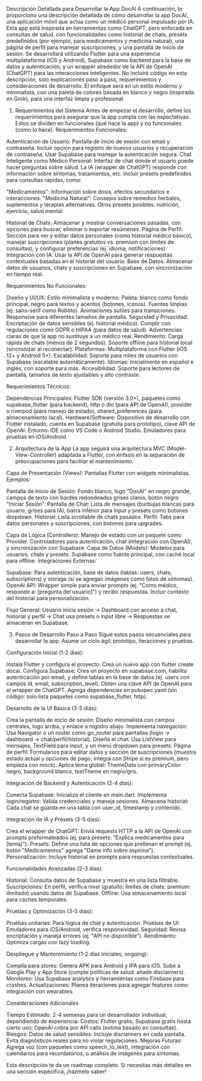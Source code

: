Descripción Detallada para Desarrollar la App DocAI
A continuación, te proporciono una descripción detallada de cómo desarrollar la app DocAI, una aplicación móvil que actúa como un médico personal impulsado por IA. Esta app está inspirada en herramientas como ChatGPT, pero enfocada en consultas de salud, con funcionalidades como historial de chats, presets predefinidos (por ejemplo, para medicamentos y medicina natural), una página de perfil para manejar suscripciones, y una pantalla de inicio de sesión. Se desarrollará utilizando Flutter para una experiencia multiplataforma (iOS y Android), Supabase como backend para la base de datos y autenticación, y un wrapper alrededor de la API de OpenAI (ChatGPT) para las interacciones inteligentes.
No incluiré código en esta descripción, solo explicaciones paso a paso, requerimientos y consideraciones de desarrollo. El enfoque será en un estilo moderno y minimalista, con una paleta de colores basada en blanco y negro (inspirada en Grok), para una interfaz limpia y profesional.
1. Requerimientos del Sistema
Antes de empezar el desarrollo, define los requerimientos para asegurar que la app cumpla con las expectativas. Estos se dividen en funcionales (qué hace la app) y no funcionales (cómo lo hace).
Requerimientos Funcionales:

Autenticación de Usuario: Pantalla de inicio de sesión con email y contraseña. Incluir opción para registro de nuevos usuarios y recuperación de contraseña. Usar Supabase para manejar la autenticación segura.
Chat Inteligente como Médico Personal: Interfaz de chat donde el usuario puede hacer preguntas sobre salud. La IA (wrapper de ChatGPT) responde con información sobre síntomas, tratamientos, etc. Incluir presets predefinidos para consultas rápidas, como:

"Medicamentos": Información sobre dosis, efectos secundarios e interacciones.
"Medicina Natural": Consejos sobre remedios herbales, suplementos y terapias alternativas.
Otros presets posibles: nutrición, ejercicio, salud mental.


Historial de Chats: Almacenar y mostrar conversaciones pasadas, con opciones para buscar, eliminar o exportar resúmenes.
Página de Perfil: Sección para ver y editar datos personales (como historial médico básico), manejar suscripciones (planes gratuitos vs. premium con límites de consultas), y configurar preferencias (ej. idioma, notificaciones).
Integración con IA: Usar la API de OpenAI para generar respuestas contextuales basadas en el historial del usuario.
Base de Datos: Almacenar datos de usuarios, chats y suscripciones en Supabase, con sincronización en tiempo real.

Requerimientos No Funcionales:

Diseño y UI/UX: Estilo minimalista y moderno. Paleta: blanco como fondo principal, negro para textos y acentos (botones, iconos). Fuentes limpias (ej. sans-serif como Roboto). Animaciones sutiles para transiciones. Responsive para diferentes tamaños de pantalla.
Seguridad y Privacidad: Encriptación de datos sensibles (ej. historial médico). Cumplir con regulaciones como GDPR o HIPAA (para datos de salud). Advertencias claras de que la app no sustituye a un médico real.
Rendimiento: Carga rápida de chats (menos de 2 segundos). Soporte offline para historial local (sincronizar al reconectar).
Plataformas: Multiplataforma con Flutter (iOS 12+ y Android 5+).
Escalabilidad: Soporte para miles de usuarios con Supabase (escalable automáticamente).
Idiomas: Inicialmente en español e inglés, con soporte para más.
Accesibilidad: Soporte para lectores de pantalla, tamaños de texto ajustables y alto contraste.

Requerimientos Técnicos:

Dependencias Principales: Flutter SDK (versión 3.0+), paquetes como supabase_flutter (para backend), http o dio (para API de OpenAI), provider o riverpod (para manejo de estado), shared_preferences (para almacenamiento local).
Hardware/Software: Dispositivo de desarrollo con Flutter instalado, cuenta en Supabase (gratuita para prototipo), clave API de OpenAI.
Entorno: IDE como VS Code o Android Studio. Emuladores para pruebas en iOS/Android.

2. Arquitectura de la App
La app seguirá una arquitectura MVC (Model-View-Controller) adaptada a Flutter, con énfasis en la separación de preocupaciones para facilitar el mantenimiento.

Capa de Presentación (Views): Pantallas Flutter con widgets minimalistas. Ejemplos:

Pantalla de Inicio de Sesión: Fondo blanco, logo "DocAI" en negro grande, campos de texto con bordes redondeados grises claros, botón negro "Iniciar Sesión".
Pantalla de Chat: Lista de mensajes (burbujas blancas para usuario, grises para IA), barra inferior para input y presets como botones dropdown.
Historial: Lista scrollable de chats pasados.
Perfil: Tabs para datos personales y suscripciones, con botones para upgrades.


Capa de Lógica (Controllers): Manejo de estado con un paquete como Provider. Controladores para autenticación, chat (integración con OpenAI), y sincronización con Supabase.
Capa de Datos (Models): Modelos para usuarios, chats y presets. Supabase como fuente principal, con caché local para offline.
Integraciones Externas:

Supabase: Para autenticación, base de datos (tablas: users, chats, subscriptions) y storage (si se agregan imágenes como fotos de síntomas).
OpenAI API: Wrapper simple para enviar prompts (ej. "Como médico, responde a: [pregunta del usuario]") y recibir respuestas. Incluir contexto del historial para personalización.


Flujo General: Usuario inicia sesión → Dashboard con acceso a chat, historial y perfil → Chat usa presets o input libre → Respuestas se almacenan en Supabase.

3. Pasos de Desarrollo Paso a Paso
Sigue estos pasos secuenciales para desarrollar la app. Asume un ciclo ágil: prototipo, iteraciones y pruebas.

Configuración Inicial (1-2 días):

Instala Flutter y configura el proyecto: Crea un nuevo app con flutter create docai.
Configura Supabase: Crea un proyecto en supabase.com, habilita autenticación por email, y define tablas en la base de datos (ej. users con campos id, email, subscription_level).
Obtén una clave API de OpenAI para el wrapper de ChatGPT.
Agrega dependencias en pubspec.yaml (sin código: solo lista paquetes como supabase_flutter, http).


Desarrollo de la UI Básica (3-5 días):

Crea la pantalla de inicio de sesión: Diseño minimalista con campos centrales, logo arriba, y enlace a registro abajo.
Implementa navegación: Usa Navigator o un router como go_router para pantallas (login → dashboard → chat/perfil/historial).
Diseña el chat: Usa ListView para mensajes, TextField para input, y un menú dropdown para presets.
Página de perfil: Formularios para editar datos y sección de suscripciones (muestra estado actual y opciones de pago; integra con Stripe si es premium, pero empieza con mock).
Aplica tema global: ThemeData con primaryColor negro, background blanco, textTheme en negro/gris.


Integración de Backend y Autenticación (2-4 días):

Conecta Supabase: Inicializa el cliente en main.dart.
Implementa login/registro: Valida credenciales y maneja sesiones.
Almacena historial: Cada chat se guarda en una tabla con user_id, timestamp y contenido.


Integración de IA y Presets (3-5 días):

Crea el wrapper de ChatGPT: Envía requests HTTP a la API de OpenAI con prompts preformateados (ej. para presets: "Explica medicamentos para [tema]").
Presets: Define una lista de opciones que prellenan el prompt (ej. botón "Medicamentos" agrega "Dame info sobre aspirina").
Personalización: Incluye historial en prompts para respuestas contextuales.


Funcionalidades Avanzadas (2-3 días):

Historial: Consulta datos de Supabase y muestra en una lista filtrable.
Suscripciones: En perfil, verifica nivel (gratuito: límites de chats; premium: ilimitado) usando datos de Supabase.
Offline: Usa almacenamiento local para caches temporales.


Pruebas y Optimización (3-5 días):

Pruebas unitarias: Para lógica de chat y autenticación.
Pruebas de UI: Emuladores para iOS/Android, verifica responsividad.
Seguridad: Revisa encriptación y maneja errores (ej. "API no disponible").
Rendimiento: Optimiza cargas con lazy loading.


Despliegue y Mantenimiento (1-2 días iniciales, ongoing):

Compila para stores: Genera APK para Android y IPA para iOS.
Sube a Google Play y App Store (cumple políticas de salud: añade disclaimers).
Monitoreo: Usa Supabase analytics y herramientas como Firebase para crashes.
Actualizaciones: Planea iteraciones para agregar features como integración con wearables.



Consideraciones Adicionales

Tiempo Estimado: 2-4 semanas para un desarrollador individual, dependiendo de experiencia.
Costos: Flutter gratis; Supabase gratis hasta cierto uso; OpenAI cobra por API calls (estima basado en consultas).
Riesgos: Datos de salud sensibles: Incluye disclaimers en cada pantalla. Evita diagnósticos reales para no violar regulaciones.
Mejoras Futuras: Agrega voz (con paquetes como speech_to_text), integración con calendarios para recordatorios, o análisis de imágenes para síntomas.

Esta descripción te da un roadmap completo. Si necesitas más detalles en una sección específica, ¡házmelo saber!